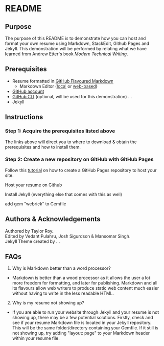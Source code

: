 # README

## Purpose

The purpose of this README is to demonstrate how you can host and format your own resume using Markdown, StackEdit, Github Pages and Jekyll. This demonstration will be performed by relating what we have learned from Andrew Etter's book *Modern Technical Writing*.

## Prerequisites

* Resume formatted in [GitHub Flavoured Markdown](https://github.github.com/gfm/)
  * Markdown Editor ([local](https://typora.io/) or [web-based](https://stackedit.io))
* [GitHub account](https://github.com/)
* [GitHub CLI](https://cli.github.com/) (optional, will be used for this demonstration)
...
* Jekyll

## Instructions

### Step 1: Acquire the prerequisites listed above

The links above will direct you to where to download & obtain the prerequisites and how to install them.

### Step 2: Create a new repository on GitHub with GitHub Pages

Follow this [tutorial](https://docs.github.com/en/pages/getting-started-with-github-pages/creating-a-github-pages-site) on how to create a GitHub Pages repository to host your site.

Host your resume on Github

Install Jekyll
(everything else that comes with this as well)

add gem "webrick" to Gemfile

## Authors & Acknowledgements

Authored by Taylor Roy. <br>
Edited by Vedant Pulahru, Josh Sigurdson & Mansomar Singh. <br>
Jekyll Theme created by ...

## FAQs

1. Why is Markdown better than a word processor?
* Markdown is better than a wood processor as it allows the user a lot more freedom for formatting, and later for publishing. Markdown and all its flavours allow web writers to produce static web content much easier without having to write in the less readable HTML. 

2. Why is my resume not showing up?
* If you are able to run your website through Jekyll and your resume is not showing up, there may be a few potential solutions. Firstly, check and see if your resume Markdown file is located in your Jekyll repository. This will be the same folder/directory containing your Gemfile. If it still is not showing up, try adding "layout: page" to your Markdown header within your resume file. 

